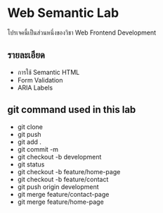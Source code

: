 # Web Semantic Lab
โปรเจคนี้เป็นส่วนหนึ่งของวิชา Web Frontend Development
## รายละเอียด
- การใช้ Semantic HTML
- Form Validation
- ARIA Labels
## git command used in this lab
- git clone
- git push
- git add .
- git commit -m
- git checkout -b development
- git status
- git checkout -b feature/home-page
- git checkout -b feature/contact
- git push origin development
- git merge feature/contact-page
- git merge feature/home-page
